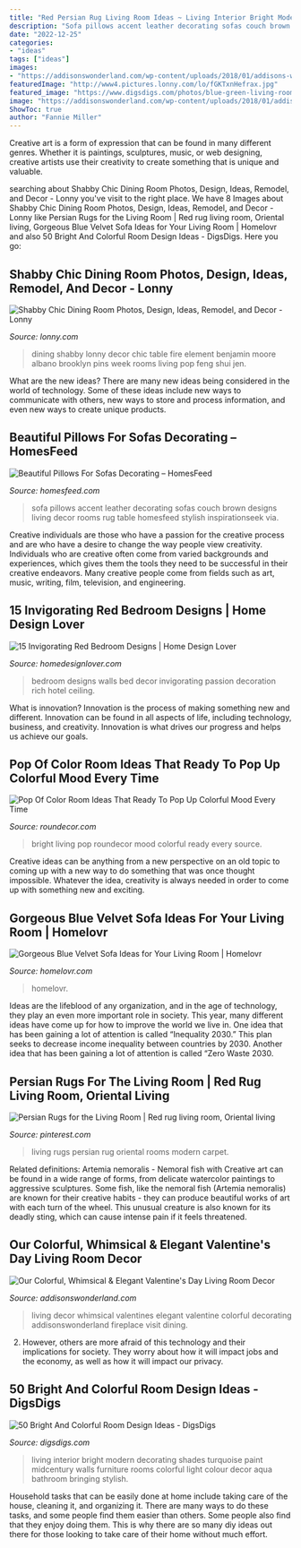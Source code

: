 ```yaml
---
title: "Red Persian Rug Living Room Ideas ~ Living Interior Bright Modern Decorating Shades Turquoise Paint Midcentury Walls Furniture Rooms Colorful Light Colour Decor Aqua Bathroom Bringing Stylish"
description: "Sofa pillows accent leather decorating sofas couch brown designs living decor rooms rug table homesfeed stylish inspirationseek via"
date: "2022-12-25"
categories:
- "ideas"
tags: ["ideas"]
images:
- "https://addisonswonderland.com/wp-content/uploads/2018/01/addisons-wonderland-valentines-decor-decorating-ideas-living-room-dining-boho-anthropologie-home-brick-fireplace-black-ceilings-8-of-12.jpg"
featuredImage: "http://www4.pictures.lonny.com/lo/fGKTxnHefrax.jpg"
featured_image: "https://www.digsdigs.com/photos/blue-green-living-room-in-midcentury-style.jpg"
image: "https://addisonswonderland.com/wp-content/uploads/2018/01/addisons-wonderland-valentines-decor-decorating-ideas-living-room-dining-boho-anthropologie-home-brick-fireplace-black-ceilings-8-of-12.jpg"
ShowToc: true
author: "Fannie Miller"
---
```



Creative art is a form of expression that can be found in many different genres. Whether it is paintings, sculptures, music, or web designing, creative artists use their creativity to create something that is unique and valuable.

	

		
searching about Shabby Chic Dining Room Photos, Design, Ideas, Remodel, and Decor - Lonny you've visit to the right place. We have 8 Images about Shabby Chic Dining Room Photos, Design, Ideas, Remodel, and Decor - Lonny like Persian Rugs for the Living Room | Red rug living room, Oriental living, Gorgeous Blue Velvet Sofa Ideas for Your Living Room | Homelovr and also 50 Bright And Colorful Room Design Ideas - DigsDigs. Here you go:
		
    
## Shabby Chic Dining Room Photos, Design, Ideas, Remodel, And Decor - Lonny

<img loading=lazy src="http://www4.pictures.lonny.com/lo/fGKTxnHefrax.jpg" onerror="this.onerror=null;this.src='https://tse3.mm.bing.net/th?id=OIP.PbeWr5Faw2B_ajRxYMkaSwHaKl&amp;pid=15.1';" alt="Shabby Chic Dining Room Photos, Design, Ideas, Remodel, and Decor - Lonny">

_Source: lonny.com_

>dining shabby lonny decor chic table fire element benjamin moore albano brooklyn pins week rooms living pop feng shui jen. 

	

What are the new ideas?
There are many new ideas being considered in the world of technology. Some of these ideas include new ways to communicate with others, new ways to store and process information, and even new ways to create unique products.

    
## Beautiful Pillows For Sofas Decorating – HomesFeed

<img loading=lazy src="https://homesfeed.com/wp-content/uploads/2016/02/Black-Leather-Sofa-With-Random-Color-Of-Pillows-For-Sofas-Decorating.jpg" onerror="this.onerror=null;this.src='https://tse2.mm.bing.net/th?id=OIP.AOlp-J3sVLBaJDLajPwBhgHaF2&amp;pid=15.1';" alt="Beautiful Pillows For Sofas Decorating – HomesFeed">

_Source: homesfeed.com_

>sofa pillows accent leather decorating sofas couch brown designs living decor rooms rug table homesfeed stylish inspirationseek via. 

	

Creative individuals are those who have a passion for the creative process and are who have a desire to change the way people view creativity. Individuals who are creative often come from varied backgrounds and experiences, which gives them the tools they need to be successful in their creative endeavors. Many creative people come from fields such as art, music, writing, film, television, and engineering.

    
## 15 Invigorating Red Bedroom Designs | Home Design Lover

<img loading=lazy src="https://homedesignlover.com/wp-content/uploads/2012/11/7-passion-bedroom.jpg" onerror="this.onerror=null;this.src='https://tse2.mm.bing.net/th?id=OIP.-4J2ORXSzqlvkr5LTHDcaAHaE6&amp;pid=15.1';" alt="15 Invigorating Red Bedroom Designs | Home Design Lover">

_Source: homedesignlover.com_

>bedroom designs walls bed decor invigorating passion decoration rich hotel ceiling. 

	

What is innovation?
Innovation is the process of making something new and different. Innovation can be found in all aspects of life, including technology, business, and creativity. Innovation is what drives our progress and helps us achieve our goals.

    
## Pop Of Color Room Ideas That Ready To Pop Up Colorful Mood Every Time

<img loading=lazy src="https://i0.wp.com/roundecor.com/wp-content/uploads/2020/03/Bright-Blue-Living-Room.jpg" onerror="this.onerror=null;this.src='https://tse2.mm.bing.net/th?id=OIP.Q1REFTWm5wyP2vO1U4VX7QHaJ9&amp;pid=15.1';" alt="Pop Of Color Room Ideas That Ready To Pop Up Colorful Mood Every Time">

_Source: roundecor.com_

>bright living pop roundecor mood colorful ready every source. 

	

Creative ideas can be anything from a new perspective on an old topic to coming up with a new way to do something that was once thought impossible. Whatever the idea, creativity is always needed in order to come up with something new and exciting.

    
## Gorgeous Blue Velvet Sofa Ideas For Your Living Room | Homelovr

<img loading=lazy src="https://www.homelovr.com/wp-content/uploads/2018/04/Farmhouse-Style-Living-Room-With-Blue-Velvet-Sofa-And-Area-Rug.jpg" onerror="this.onerror=null;this.src='https://tse1.mm.bing.net/th?id=OIP.Hm9nSGqyz-xT7MueL_VxRQHaLH&amp;pid=15.1';" alt="Gorgeous Blue Velvet Sofa Ideas for Your Living Room | Homelovr">

_Source: homelovr.com_

>homelovr. 

	

Ideas are the lifeblood of any organization, and in the age of technology, they play an even more important role in society. This year, many different ideas have come up for how to improve the world we live in. One idea that has been gaining a lot of attention is called “Inequality 2030.” This plan seeks to decrease income inequality between countries by 2030. Another idea that has been gaining a lot of attention is called “Zero Waste 2030.

    
## Persian Rugs For The Living Room | Red Rug Living Room, Oriental Living

<img loading=lazy src="https://i.pinimg.com/736x/01/1d/38/011d3814fbd3d18cd87892a9a914354a.jpg" onerror="this.onerror=null;this.src='https://tse1.mm.bing.net/th?id=OIP.EiLX_uMDhdf_nPzrycHFqQHaLH&amp;pid=15.1';" alt="Persian Rugs for the Living Room | Red rug living room, Oriental living">

_Source: pinterest.com_

>living rugs persian rug oriental rooms modern carpet. 

	

Related definitions: Artemia nemoralis - Nemoral fish with
Creative art can be found in a wide range of forms, from delicate watercolor paintings to aggressive sculptures. Some fish, like the nemoral fish (Artemia nemoralis) are known for their creative habits - they can produce beautiful works of art with each turn of the wheel. This unusual creature is also known for its deadly sting, which can cause intense pain if it feels threatened.

    
## Our Colorful, Whimsical &amp; Elegant Valentine&#039;s Day Living Room Decor

<img loading=lazy src="https://addisonswonderland.com/wp-content/uploads/2018/01/addisons-wonderland-valentines-decor-decorating-ideas-living-room-dining-boho-anthropologie-home-brick-fireplace-black-ceilings-8-of-12.jpg" onerror="this.onerror=null;this.src='https://tse1.mm.bing.net/th?id=OIP.DYRI4Pz_HWzVb0fYEiJiigHaLH&amp;pid=15.1';" alt="Our Colorful, Whimsical &amp; Elegant Valentine&#039;s Day Living Room Decor">

_Source: addisonswonderland.com_

>living decor whimsical valentines elegant valentine colorful decorating addisonswonderland fireplace visit dining. 

	

2. However, others are more afraid of this technology and their implications for society. They worry about how it will impact jobs and the economy, as well as how it will impact our privacy. 

    
## 50 Bright And Colorful Room Design Ideas - DigsDigs

<img loading=lazy src="https://www.digsdigs.com/photos/blue-green-living-room-in-midcentury-style.jpg" onerror="this.onerror=null;this.src='https://tse3.mm.bing.net/th?id=OIP.iPXzJd71bXxFQSsFlB0DrwHaJ4&amp;pid=15.1';" alt="50 Bright And Colorful Room Design Ideas - DigsDigs">

_Source: digsdigs.com_

>living interior bright modern decorating shades turquoise paint midcentury walls furniture rooms colorful light colour decor aqua bathroom bringing stylish. 

	

Household tasks that can be easily done at home include taking care of the house, cleaning it, and organizing it. There are many ways to do these tasks, and some people find them easier than others. Some people also find that they enjoy doing them. This is why there are so many diy ideas out there for those looking to take care of their home without much effort.

